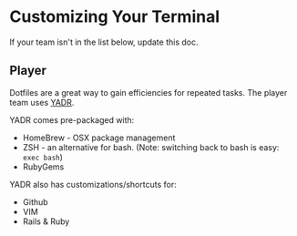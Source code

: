 # Customizing Your Terminal

If your team isn't in the list below, update this doc.


## Player

Dotfiles are a great way to gain efficiencies for repeated tasks. The player team uses [YADR](http://skwp.github.io/dotfiles/).

YADR comes pre-packaged with:

* HomeBrew - OSX package management
* ZSH - an alternative for bash. (Note: switching back to bash is easy: `exec bash`)
* RubyGems

YADR also has customizations/shortcuts for:

* Github
* VIM
* Rails & Ruby


